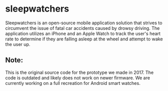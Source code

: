 # sleepwatchers
Sleepwatchers is an open-source mobile application solution that strives to circumvent the issue of fatal car accidents caused by drowsy driving. The application utilizes an iPhone and an Apple Watch to track the user's heart rate to determine if they are falling asleep at the wheel and attempt to wake the user up.

## Note:
This is the original source code for the prototype we made in 2017. The code is outdated and likely does not work on newer firmware. We are currently working on a full recreation for Android smart watches.
